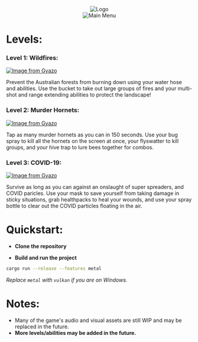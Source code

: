 <p align="center">
    <img
        alt="Logo"
        src="https://i.imgur.com/Bjdd2cT.png"
    />
    <br/>
     <img
        alt="Main Menu"
        src="https://i.imgur.com/9iNjfN8.png"
    />
</p>

# Levels:

### Level 1: Wildfires:
[![Image from Gyazo](https://i.gyazo.com/f99b085ad4facf677f9101a6e505e472.gif)](https://gyazo.com/f99b085ad4facf677f9101a6e505e472)

Prevent the Australian forests from burning down using your water hose and abilities. Use the bucket to take out large groups of fires and your multi-shot and range extending abilities to protect the landscape!


### Level 2: Murder Hornets:
[![Image from Gyazo](https://i.gyazo.com/ec0ae5613cb52ac8b01d8c58f84cc818.gif)](https://gyazo.com/ec0ae5613cb52ac8b01d8c58f84cc818)

Tap as many murder hornets as you can in 150 seconds. Use your bug spray to kill all the hornets on the screen at once, your flyswatter to kill groups, and your hive trap to lure bees together for combos.

### Level 3: COVID-19:
[![Image from Gyazo](https://i.gyazo.com/82f5d3f60c3c10deef093960309c7739.gif)](https://gyazo.com/82f5d3f60c3c10deef093960309c7739)

Survive as long as you can against an onslaught of super spreaders, and COVID paricles. Use your mask to save yourself from taking damage in sticky situations, grab healthpacks to heal your wounds, and use your spray bottle to clear out the COVID particles floating in the air.

# Quickstart:

- **Clone the repository**

- **Build and run the project**

```bash
cargo run --release --features metal
```
*Replace `metal` with `vulkan` if you are on Windows.*

# Notes:

- Many of the game's audio and visual assets are still WIP and may be replaced in the future. 
- **More levels/abilities may be added in the future.**
